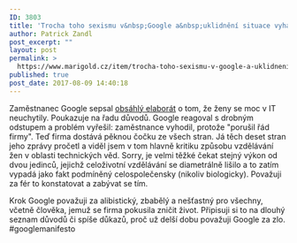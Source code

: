 ```yaml
---
ID: 3803
title: 'Trocha toho sexismu v&nbsp;Google a&nbsp;uklidnění situace vyhazovem'
author: Patrick Zandl
post_excerpt: ""
layout: post
permalink: >
  https://www.marigold.cz/item/trocha-toho-sexismu-v-google-a-uklidneni-situace-vyhazovem
published: true
post_date: 2017-08-09 14:40:18
---
```

Zaměstnanec Google sepsal <a href="https://www.documentcloud.org/documents/3914586-Googles-Ideological-Echo-Chamber.html">obsáhlý elaborát</a> o tom, že ženy se moc v IT neuchytily. Poukazuje na řadu důvodů. Google reagoval s drobným odstupem a problém vyřešil: zaměstnance vyhodil, protože "porušil řád firmy". Teď firma dostává pěknou čočku ze všech stran. Já těch deset stran jeho zprávy pročetl a viděl jsem v tom hlavně kritiku způsobu vzdělávání žen v oblasti technických věd. Sorry, je velmi těžké čekat stejný výkon od dvou jedinců, jejichž celoživotní vzdělávání se diametrálně lišilo a to zatím vypadá jako fakt podmíněný celospolečensky (nikoliv biologicky). Považuji za fér to konstatovat a zabývat se tím.

Krok Google považuji za alibistický, zbabělý a nešťastný pro všechny, včetně člověka, jemuž se firma pokusila zničit život. Připisuji si to na dlouhý seznam důvodů či spíše důkazů, proč už delší dobu považuji Google za zlo. #googlemanifesto